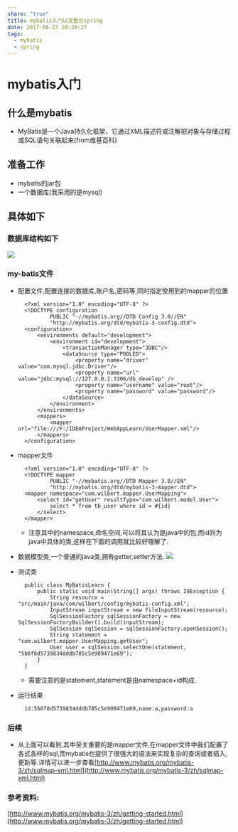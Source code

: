 ```yaml
---
share: "true"
title: mybatis入门以及整合spring
date: 2017-08-23 20:39:27
tags:
  - mybatis
  - spring
---
```

# mybatis入门
## 什么是mybatis
* MyBatis是一个Java持久化框架，它通过XML描述符或注解把对象与存储过程或SQL语句关联起来(from维基百科)
## 准备工作
* mybatis的jar包
* 一个数据库(我采用的是mysql)
## 具体如下
### 数据库结构如下
![](http://7xkzud.com1.z0.glb.clouddn.com/%E5%BE%AE%E4%BF%A1%E6%88%AA%E5%9B%BE_20170823210127.png)
<!--more-->
### my-batis文件
* 配置文件,配置连接的数据库,账户名,密码等,同时指定使用到的mapper的位置

		<?xml version="1.0" encoding="UTF-8" ?>
		<!DOCTYPE configuration
		        PUBLIC "-//mybatis.org//DTD Config 3.0//EN"
		        "http://mybatis.org/dtd/mybatis-3-config.dtd">
		<configuration>
		    <environments default="development">
		        <environment id="development">
		            <transactionManager type="JDBC"/>
		            <dataSource type="POOLED">
		                <property name="driver" value="com.mysql.jdbc.Driver"/>
		                <property name="url" value="jdbc:mysql://127.0.0.1:3306/db_develop" />
		                <property name="username" value="root"/>
		                <property name="password" value="password"/>
		            </dataSource>
		        </environment>
		    </environments>
		    <mappers>
		        <mapper url="file:///F:/IDEAProject/WebAppLearn/UserMapper.xml"/>
		    </mappers>
		</configuration>
* mapper文件

		<?xml version="1.0" encoding="UTF-8" ?>
		<!DOCTYPE mapper
		        PUBLIC "-//mybatis.org//DTD Mapper 3.0//EN"
		        "http://mybatis.org/dtd/mybatis-3-mapper.dtd">
		<mapper namespace="com.wilbert.mapper.UserMapping">
		    <select id="getUser" resultType="com.wilbert.model.User">
		        select * from tb_user where id = #{id}
		    </select>
		</mapper>
	* 注意其中的namespace,命名空间,可以将其认为是java中的包,而id则为java中具体的类,这样在下面的调用就比较好理解了.
* 数据模型类,一个普通的java类,拥有getter,setter方法.
![](http://7xkzud.com1.z0.glb.clouddn.com/%E5%BE%AE%E4%BF%A1%E6%88%AA%E5%9B%BE_20170823211026.png)
* 测试类

		public class MyBatisLearn {
		    public static void main(String[] args) throws IOException {
		        String resource = "src/main/java/com/wilbert/config/mybatis-config.xml";
		        InputStream inputStream = new FileInputStream(resource);
		        SqlSessionFactory sqlSessionFactory = new SqlSessionFactoryBuilder().build(inputStream);
		        SqlSession sqlSession = sqlSessionFactory.openSession();
		        String statement = "com.wilbert.mapper.UserMapping.getUser";
		        User user = sqlSession.selectOne(statement, "5b6f8d5739834dddb785c5e909471e69");
		    }
		}

	* 需要注意的是statement,statement是由namespace+id构成.
* 运行结果

		id:5b6f8d5739834dddb785c5e909471e69,name:a,password:a
### 后续
* 从上面可以看到,其中至关重要的是mapper文件,在mapper文件中我们配置了各式各样的sql,而mybatis也提供了很强大的语法来实现复杂的查询或者插入,更新等.详情可以进一步查看[http://www.mybatis.org/mybatis-3/zh/sqlmap-xml.html](http://www.mybatis.org/mybatis-3/zh/sqlmap-xml.html)


### 参考资料:
[http://www.mybatis.org/mybatis-3/zh/getting-started.html](http://www.mybatis.org/mybatis-3/zh/getting-started.html)



